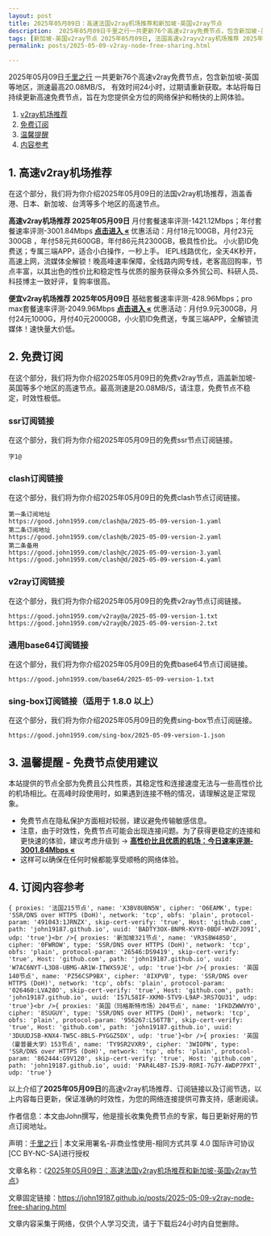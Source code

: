 ```yaml
---
layout: post
title: 2025年05月09日：高速法国v2ray机场推荐和新加坡-英国v2ray节点
description:  2025年05月09日千里之行一共更新76个高速v2ray免费节点，包含新加坡-英国等地区，测速最高20.08MB/S， 有效时间24小时，过期请重新获取。本站将每日持续更新高速免费节点，旨在为您提供全方位的网络保护和畅快的上网体验
tags: [新加坡-英国v2ray节点 2025年05月09日, 法国高速v2rayv2ray机场推荐 2025年05月09日]
permalink: posts/2025-05-09-v2ray-node-free-sharing.html

---
```



2025年05月09日[千里之行](https://john19187.github.io) 一共更新76个高速v2ray免费节点，包含新加坡-英国等地区，测速最高20.08MB/S， 有效时间24小时，过期请重新获取。本站将每日持续更新高速免费节点，旨在为您提供全方位的网络保护和畅快的上网体验。

1. [v2ray机场推荐](#1-高速v2ray机场推荐)
2. [免费订阅](#2-免费订阅)
3. [温馨提醒](#3-温馨提醒---免费节点使用建议)
4. [内容参考](#4-订阅内容参考)

## 1. 高速v2ray机场推荐

在这个部分，我们将为你介绍2025年05月09日的法国v2ray机场推荐，涵盖香港、日本、新加坡、台湾等多个地区的高速节点。

<div class="good cat1"><strong>高速v2ray机场推荐 2025年05月09日</strong> 月付套餐速率评测-1421.12Mbps；年付套餐速率评测-3001.84Mbps <strong><a href="https://good.john1959.com/lepl/2025-05-09" target="_blank">点击进入 «</a></strong> 优惠活动：月付18元100GB，月付23元300GB ，年付58元共600GB，年付86元共2300GB，极具性价比。 小火箭ID免费送；专属三端APP，适合小白操作，一秒上手。 IEPL线路优化，全天4K秒开，高速上网，流媒体全解锁！晚高峰速率保障，全线路内网专线，老客高回购率，节点丰富，以其出色的性价比和稳定性与优质的服务获得众多外贸公司、科研人员、科技博主一致好评，复购率很高。</div><div class="good cat2">

<strong>便宜v2ray机场推荐 2025年05月09日</strong> 基础套餐速率评测-428.96Mbps；pro max套餐速率评测-2049.96Mbps <strong><a href="https://good.john1959.com/cheap/2025-05-09" target="_blank">点击进入 «</a></strong> 优惠活动：月付9.9元300GB，月付24元1000G，月付40元2000GB，小火箭ID免费送，专属三端APP，全解锁流媒体！速快量大价低。</div>

## 2. 免费订阅

在这个部分，我们将为你介绍2025年05月09日的免费v2ray节点，涵盖新加坡-英国等多个地区的高速节点。最高测速是20.08MB/S，请注意，免费节点不稳定，时效性极低。

### ssr订阅链接

在这个部分，我们将为你介绍2025年05月09日的免费ssr节点订阅链接。

```
字1@
```

### clash订阅链接

在这个部分，我们将为你介绍2025年05月09日的免费clash节点订阅链接。

```
第一条订阅地址
https://good.john1959.com/clash@a/2025-05-09-version-1.yaml
第二条订阅地址
https://good.john1959.com/clash@b/2025-05-09-version-2.yaml
第二条备用
https://good.john1959.com/clash@c/2025-05-09-version-3.yaml
https://good.john1959.com/clash@d/2025-05-09-version-4.yaml
```

### v2ray订阅链接

在这个部分，我们将为你介绍2025年05月09日的免费v2ray节点订阅链接。

```
https://good.john1959.com/v2ray@a/2025-05-09-version-1.txt
https://good.john1959.com/v2ray@b/2025-05-09-version-2.txt
```

### 通用base64订阅链接

在这个部分，我们将为你介绍2025年05月09日的免费base64节点订阅链接。

```
https://good.john1959.com/base64/2025-05-09-version-1.txt
```

### sing-box订阅链接（适用于 1.8.0 以上）

在这个部分，我们将为你介绍2025年05月09日的免费sing-box节点订阅链接。

```
https://good.john1959.com/sing-box/2025-05-09-version-1.json
```

## 3. 温馨提醒 - 免费节点使用建议

本站提供的节点全部为免费且公共性质，其稳定性和连接速度无法与一些高性价比的机场相比。在高峰时段使用时，如果遇到连接不畅的情况，请理解这是正常现象。

- 免费节点在隐私保护方面相对较弱，建议避免传输敏感信息。
- 注意，由于时效性，免费节点可能会出现连接问题。为了获得更稳定的连接和更快速的体验，建议考虑升级到 → <strong>[高性价比且优质的机场：今日速率评测- 3001.84Mbps «](https://good.john1959.com/lepl/2025-05-09)</strong>
- 这样可以确保在任何时候都能享受顺畅的网络体验。

## 4. 订阅内容参考

```
{ proxies: '法国215节点', name: 'X3BV8UBN5N', cipher: 'O6EAMK', type: 'SSR/DNS over HTTPS (DoH)', network: 'tcp', obfs: 'plain', protocol-param: '491043:1JRNZX', skip-cert-verify: 'true', Host: 'github.com', path: 'john19187.github.io', uuid: 'BADTY3OX-BNPR-KVY0-0BDF-WVZFJO9I', udp: 'true'}<br />{ proxies: '新加坡321节点', name: 'VR3S8W485D', cipher: '0FWROW', type: 'SSR/DNS over HTTPS (DoH)', network: 'tcp', obfs: 'plain', protocol-param: '26546:DS9419', skip-cert-verify: 'true', Host: 'github.com', path: 'john19187.github.io', uuid: 'W7AC6NYT-L3D8-UBMG-AR1W-ITWXS9JE', udp: 'true'}<br />{ proxies: '英国140节点', name: 'PZ56CSP9BX', cipher: '8IXPVB', type: 'SSR/DNS over HTTPS (DoH)', network: 'tcp', obfs: 'plain', protocol-param: '026460:LVA28O', skip-cert-verify: 'true', Host: 'github.com', path: 'john19187.github.io', uuid: 'I57L58IF-XKM0-5TV9-L9AP-3RS7QU31', udp: 'true'}<br />{ proxies: '英国（玛格斯特市场）204节点', name: '1FKDZWWVYO', cipher: '8SUGUY', type: 'SSR/DNS over HTTPS (DoH)', network: 'tcp', obfs: 'plain', protocol-param: '956267:L56T7B', skip-cert-verify: 'true', Host: 'github.com', path: 'john19187.github.io', uuid: '3DUUDJSB-KNX4-TW5C-8BLS-PYGGZ5DX', udp: 'true'}<br />{ proxies: '英国（霍普曼大学）153节点', name: 'TY9SR2VXR9', cipher: '3WIOPN', type: 'SSR/DNS over HTTPS (DoH)', network: 'tcp', obfs: 'plain', protocol-param: '862444:G9V120', skip-cert-verify: 'true', Host: 'github.com', path: 'john19187.github.io', uuid: 'PAR4L4B7-ISJ9-R0RI-7G7Y-AWDP7PXT', udp: 'true'}
```

以上介绍了<strong>2025年05月09日</strong>的高速v2ray机场推荐、订阅链接以及订阅节选，以上内容每日更新，保证准确的时效性，为您的网络连接提供可靠支持，感谢阅读。

作者信息：本文由John撰写，他是擅长收集免费节点的专家，每日更新好用的节点订阅地址。

声明：[千里之行](https://john19187.github.io) | 本文采用署名-非商业性使用-相同方式共享 4.0 国际许可协议[CC BY-NC-SA]进行授权

文章名称：《[2025年05月09日：高速法国v2ray机场推荐和新加坡-英国v2ray节点](https://john19187.github.io/posts/2025-05-09-v2ray-node-free-sharing.html)》

文章固定链接：https://john19187.github.io/posts/2025-05-09-v2ray-node-free-sharing.html

文章内容采集于网络，仅供个人学习交流，请于下载后24小时内自觉删除。
